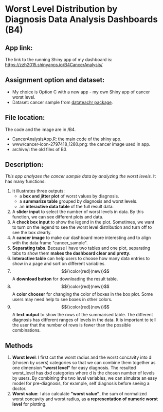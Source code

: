 # Worst Level Distribution by Diagnosis Data Analysis Dashboards (B4)


## App link:
The link to the running Shiny app of my dashboard is:
https://zzh2015.shinyapps.io/B4CancerAnalysis/

## Assignment option and dataset:
* My choice is Option C with a new app - my own Shiny app of cancer worst level.
* Dataset: cancer sample from [datateachr package](https://github.com/UBC-MDS/datateachr).

## File location:
The code and the image are in /B4.
* CancerAnalysisApp.R: the main code of the shiny app.
* www/cancer-icon-2797418_1280.png: the cancer image used in app.
* archive/: the old files of B3.

## Description:
_This app analyzes the cancer sample data by analyzing the worst levels._
It has many functions:
1. It illustrates three outputs:
     * a **box and jitter plot** of worst values by diagnosis.
     * a **summarize table** grouped by diagnosis and worst levels. 
     * an **interactive data table** of the full result data.
2. A **slider input** to select the number of worst levels in data. By this function, we can see different plots and data.
3. A **check box input** to show the legend in the plot. Sometimes, we want to turn on the legend to see the worst level distribution and turn off to see the box clearly.
4. A **cancer image** to make our dashboard more interesting and to align with the data frame "cancer_sample".
5. **Separating tabs**. Because I have two tables and one plot, separating tabs to show them **makes the dashboard clear and pretty**.
6. **Interactive table** can help users to choose how many data entries to show in a page and sort on different variables.
7. $${\color{red}(new)}$$ A **download button** for downloading the result table.
8. $${\color{red}(new)}$$ A **color chooser** for changing the color of boxes in the box plot. Some users may need help to see boxes in other colors.
9. $${\color{red}(new)}$$ A **text output** to show the rows of the summarised table. The different diagnosis has different ranges of levels in the data. It is important to tell the user that the number of rows is fewer than the possible combinations.

## Methods
1. **Worst level**: I first cut the worst radius and the worst concavity into d (chosen by users) categories so that we can combine them together as one dimension **“worst level”** for easy diagnosis. The resulted worst_level has dxd categories where d is the chosen number of levels by users. By combining the two level variables, we can simulate an easy model for pre-diagnosis, for example, self diagnosis before seeing a doctor. 
2. **Worst value**: I also calculate **"worst value"**, the sum of normalized worst concavity and worst radius, as **a representation of numeric worst level** for plotting.

